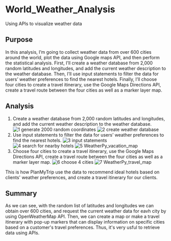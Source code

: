 # World_Weather_Analysis
Using APIs to visualize weather data
## Purpose
In this analysis, I’m going to collect weather data from over 600 cities around the world, plot the data using Google maps API, and then perform the statistical analysis. First, I’ll create a weather database from 2,000 random latitudes and longitudes, and add the current weather description to the weather database. Then, I’ll use input statements to filter the data for users’ weather preferences to find the nearest hotels. Finally, I’ll choose four cities to create a travel itinerary, use the Google Maps Directions API, create a travel route between the four cities as well as a marker layer map.
## Analysis
1. Create a weather database from 2,000 random latitudes and longitudes, and add the current weather description to the weather database.<br/>
![1 generate 2000 random coordinates](https://user-images.githubusercontent.com/107179765/179388639-2341e376-e6a2-403b-bfad-945d931e875f.png)
![2 create weather database](https://user-images.githubusercontent.com/107179765/179388642-8344d940-4178-4e41-a39e-59bef7c82e6f.png)
2. Use input statements to filter the data for users’ weather preferences to find the nearest hotels.
![3 input statements](https://user-images.githubusercontent.com/107179765/179388648-184b5aa0-dbd9-43a9-8082-3287018abeb1.png)
![4 search for nearby hotels](https://user-images.githubusercontent.com/107179765/179388663-1532d1d3-f260-4989-b493-ceab88054e74.png)
![5 WeatherPy_vacation_map](https://user-images.githubusercontent.com/107179765/179388687-40caa1bd-fdf5-4928-93ea-679c12ced958.png)
3. Choose four cities to create a travel itinerary, use the Google Maps Directions API, create a travel route between the four cities as well as a marker layer map.
![6 choose 4 cities](https://user-images.githubusercontent.com/107179765/179388692-eb9b3f54-d739-4998-8076-b2d0b3fae5e9.png)
![7 WeatherPy_travel_map](https://user-images.githubusercontent.com/107179765/179388695-88ec7e1d-867b-4520-8ceb-6df8eb97ee20.png)<br/>

This is how PlanMyTrip use the data to recommend ideal hotels based on clients' weather preferences, and create a travel itinerary for our clients.
## Summary
As we can see, with the random list of latitudes and longitudes we can obtain over 600 cities, and request the current weather data for eavh city by using OpenWeatherMap API. Then, we can create a map or make a travel itinerary with pop-up markers that can display information on specific cities based on a customer's travel preferences. Thus, it's very usful to retrieve data using APIs.
